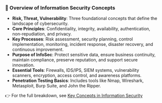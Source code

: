 ### 🔐 Overview of Information Security Concepts

- **Risk, Threat, Vulnerability**: Three foundational concepts that define the landscape of cybersecurity.  
- **Core Principles**: Confidentiality, integrity, availability, authentication, non-repudiation, and privacy.  
- **Key Processes**: Risk assessment, security planning, control implementation, monitoring, incident response, disaster recovery, and continuous improvement.  
- **Purpose of InfoSec**: Protect sensitive data, ensure business continuity, maintain compliance, preserve reputation, and support secure innovation.  
- **Essential Tools**: Firewalls, IDS/IPS, SIEM systems, vulnerability scanners, encryption, access control, and awareness platforms.  
- **Penetration Testing Basics**: Includes tools like Nmap, Wireshark, Metasploit, Burp Suite, and John the Ripper.

👉 For the full breakdown, see [Key Concepts in Information Security](./theory_files/info-security-details.md)
